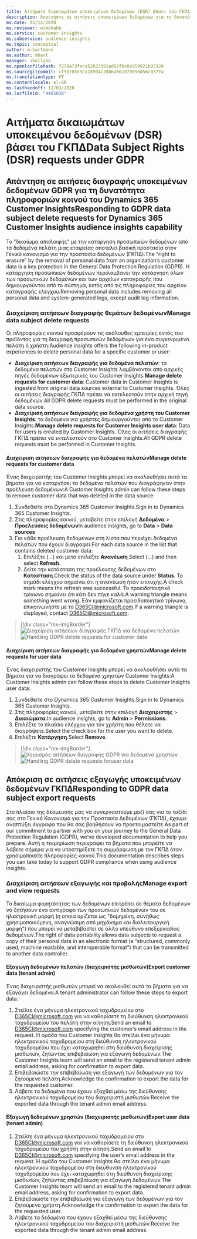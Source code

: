 ```yaml
---
title: Αιτήματα δικαιωμάτων υποκειμένου δεδομένων (DSR) βάσει του ΓΚΠΔ | Microsoft Docs
description: Απαντήστε σε αιτήσεις υποκειμένων δεδομένων για τη δυνατότητα πληροφοριών κοινού του Dynamics 365 Customer Insights.
ms.date: 05/14/2020
ms.reviewer: wimohabb
ms.service: customer-insights
ms.subservice: audience-insights
ms.topic: conceptual
author: m-hartmann
ms.author: mhart
manager: shellyha
ms.openlocfilehash: f276a73feca52023391ad92fbc84359921b85328
ms.sourcegitcommit: cf9b78559ca189d4c2086a66c879098d56c0377a
ms.translationtype: HT
ms.contentlocale: el-GR
ms.lasthandoff: 11/03/2020
ms.locfileid: "4405838"
---
```

# <a name="data-subject-rights-dsr-requests-under-gdpr"></a><span data-ttu-id="f1fdd-103">Αιτήματα δικαιωμάτων υποκειμένου δεδομένων (DSR) βάσει του ΓΚΠΔ</span><span class="sxs-lookup"><span data-stu-id="f1fdd-103">Data Subject Rights (DSR) requests under GDPR</span></span>

## <a name="responding-to-gdpr-data-subject-delete-requests-for-dynamics-365-customer-insights-audience-insights-capability"></a><span data-ttu-id="f1fdd-104">Απάντηση σε αιτήσεις διαγραφής υποκειμένων δεδομένων GDPR για τη δυνατότητα πληροφοριών κοινού του Dynamics 365 Customer Insights</span><span class="sxs-lookup"><span data-stu-id="f1fdd-104">Responding to GDPR data subject delete requests for Dynamics 365 Customer Insights audience insights capability</span></span>

<span data-ttu-id="f1fdd-105">Το "δικαίωμα απαλοιφής" με την κατάργηση προσωπικών δεδομένων από τα δεδομένα πελάτη μιας εταιρείας αποτελεί βασική προστασία στον Γενικό κανονισμό για την προστασία δεδομένων (ΓΚΠΔ).</span><span class="sxs-lookup"><span data-stu-id="f1fdd-105">The “right to erasure” by the removal of personal data from an organization’s customer data is a key protection in the General Data Protection Regulation (GDPR).</span></span> <span data-ttu-id="f1fdd-106">Η κατάργηση προσωπικών δεδομένων περιλαμβάνει την κατάργηση όλων των προσωπικών δεδομένων και των αρχείων καταγραφής που δημιουργούνται από το σύστημα, εκτός από τις πληροφορίες του αρχείου καταγραφής ελέγχου.</span><span class="sxs-lookup"><span data-stu-id="f1fdd-106">Removing personal data includes removing all personal data and system-generated logs, except audit log information.</span></span>

### <a name="manage-data-subject-delete-requests"></a><span data-ttu-id="f1fdd-107">Διαχείριση αιτήσεων διαγραφής θεμάτων δεδομένων</span><span class="sxs-lookup"><span data-stu-id="f1fdd-107">Manage data subject delete requests</span></span>

<span data-ttu-id="f1fdd-108">Οι πληροφορίες κοινού προσφέρουν τις ακόλουθες εμπειρίες εντός του προϊόντος για τη διαγραφή προσωπικών δεδομένων για ένα συγκεκριμένο πελάτη ή χρήστη:</span><span class="sxs-lookup"><span data-stu-id="f1fdd-108">Audience insights offers the following in-product experiences to delete personal data for a specific customer or user:</span></span>

- <span data-ttu-id="f1fdd-109">**Διαχείριση αιτήσεων διαγραφής για δεδομένα πελατών**: τα δεδομένα πελατών στο Customer Insights λαμβάνονται από αρχικές πηγές δεδομένων εξωτερικές του Customer Insights.</span><span class="sxs-lookup"><span data-stu-id="f1fdd-109">**Manage delete requests for customer data**: Customer data in Customer Insights is ingested from original data sources external to Customer Insights.</span></span> <span data-ttu-id="f1fdd-110">Όλες οι αιτήσεις διαγραφής ΓΚΠΔ πρέπει να εκτελεστούν στην αρχική πηγή δεδομένων.</span><span class="sxs-lookup"><span data-stu-id="f1fdd-110">All GDPR delete requests must be performed in the original data source.</span></span>
- <span data-ttu-id="f1fdd-111">**Διαχείριση αιτήσεων διαγραφής για δεδομένα χρήστη του Customer Insights**: τα δεδομένα για χρήστες δημιουργούνται από το Customer Insights.</span><span class="sxs-lookup"><span data-stu-id="f1fdd-111">**Manage delete requests for Customer Insights user data**: Data for users is created by Customer Insights.</span></span> <span data-ttu-id="f1fdd-112">Όλες οι αιτήσεις διαγραφής ΓΚΠΔ πρέπει να εκτελεστούν στο Customer Insights.</span><span class="sxs-lookup"><span data-stu-id="f1fdd-112">All GDPR delete requests must be performed in Customer Insights.</span></span>

#### <a name="manage-delete-requests-for-customer-data"></a><span data-ttu-id="f1fdd-113">Διαχείριση αιτήσεων διαγραφής για δεδομένα πελατών</span><span class="sxs-lookup"><span data-stu-id="f1fdd-113">Manage delete requests for customer data</span></span>

<span data-ttu-id="f1fdd-114">Ένας διαχειριστής του Customer Insights μπορεί να ακολουθήσει αυτά τα βήματα για να καταργήσει τα δεδομένα πελατών που διαγράφηκαν στην προέλευση δεδομένων:</span><span class="sxs-lookup"><span data-stu-id="f1fdd-114">A Customer Insights admin can follow these steps to remove customer data that was deleted in the data source:</span></span>

1. <span data-ttu-id="f1fdd-115">Συνδεθείτε στο Dynamics 365 Customer Insights.</span><span class="sxs-lookup"><span data-stu-id="f1fdd-115">Sign in to Dynamics 365 Customer Insights.</span></span>
2. <span data-ttu-id="f1fdd-116">Στις πληροφορίες κοινού, μεταβείτε στην επιλογή **Δεδομένα** > **Προελεύσεις δεδομένων**</span><span class="sxs-lookup"><span data-stu-id="f1fdd-116">In audience insights, go to **Data** > **Data sources**</span></span>
3. <span data-ttu-id="f1fdd-117">Για κάθε προέλευση δεδομένων στη λίστα που περιέχει δεδομένα πελατών που έχουν διαγραφεί:</span><span class="sxs-lookup"><span data-stu-id="f1fdd-117">For each data source in the list that contains deleted customer data:</span></span>
   1. <span data-ttu-id="f1fdd-118">Επιλέξτε (...) και μετά επιλέξτε **Ανανέωση**.</span><span class="sxs-lookup"><span data-stu-id="f1fdd-118">Select (...) and then select **Refresh**.</span></span>
   2. <span data-ttu-id="f1fdd-119">Δείτε την κατάσταση της προέλευσης δεδομένων στο **Κατάσταση**.</span><span class="sxs-lookup"><span data-stu-id="f1fdd-119">Check the status of the data source under **Status**.</span></span> <span data-ttu-id="f1fdd-120">Το σημάδι ελέγχου σημαίνει ότι η ανανέωση ήταν επιτυχής.</span><span class="sxs-lookup"><span data-stu-id="f1fdd-120">A check mark means the refresh was successful.</span></span> <span data-ttu-id="f1fdd-121">Το προειδοποιητικό τρίγωνο σημαίνει ότι κάτι δεν πήγε καλά.</span><span class="sxs-lookup"><span data-stu-id="f1fdd-121">A warning triangle means something went wrong.</span></span> <span data-ttu-id="f1fdd-122">Εάν εμφανίζεται προειδοποιητικό τρίγωνο, επικοινωνήστε με το D365CI@microsoft.com.</span><span class="sxs-lookup"><span data-stu-id="f1fdd-122">If a warning triangle is displayed, contact D365CI@microsoft.com.</span></span>

> [!div class="mx-imgBorder"]
> <span data-ttu-id="f1fdd-123">![Διαχείριση αιτήσεων διαγραφής ΓΚΠΔ για δεδομένα πελατών](media/gdpr-data-sources.png "Διαχείριση αιτήσεων διαγραφής ΓΚΠΔ για δεδομένα πελατών")</span><span class="sxs-lookup"><span data-stu-id="f1fdd-123">![Handling GDPR delete requests for customer data](media/gdpr-data-sources.png "Handling GDPR delete requests for customer data")</span></span>

#### <a name="manage-delete-requests-for-user-data"></a><span data-ttu-id="f1fdd-124">Διαχείριση αιτήσεων διαγραφής για δεδομένα χρηστών</span><span class="sxs-lookup"><span data-stu-id="f1fdd-124">Manage delete requests for user data</span></span>

<span data-ttu-id="f1fdd-125">Ένας διαχειριστής του Customer Insights μπορεί να ακολουθήσει αυτά τα βήματα για να διαγράψει τα δεδομένα χρηστών Customer Insights:</span><span class="sxs-lookup"><span data-stu-id="f1fdd-125">A Customer Insights admin can follow these steps to delete Customer Insights user data:</span></span>

1. <span data-ttu-id="f1fdd-126">Συνδεθείτε στο Dynamics 365 Customer Insights.</span><span class="sxs-lookup"><span data-stu-id="f1fdd-126">Sign in to Dynamics 365 Customer Insights.</span></span>
2. <span data-ttu-id="f1fdd-127">Στις πληροφορίες κοινού, μεταβείτε στην επιλογή **Διαχειριστής** > **Δικαιώματα**.</span><span class="sxs-lookup"><span data-stu-id="f1fdd-127">In audience insights, go to **Admin** > **Permissions**.</span></span>
3. <span data-ttu-id="f1fdd-128">Επιλέξτε το πλαίσιο ελέγχου για τον χρήστη που θέλετε να διαγράψετε.</span><span class="sxs-lookup"><span data-stu-id="f1fdd-128">Select the check box for the user you want to delete.</span></span>
4. <span data-ttu-id="f1fdd-129">Επιλέξτε **Κατάργηση**.</span><span class="sxs-lookup"><span data-stu-id="f1fdd-129">Select **Remove**.</span></span>

> [!div class="mx-imgBorder"]
> <span data-ttu-id="f1fdd-130">![Χειρισμός αιτήσεων διαγραφής GDPR για δεδομένα χρηστών](media/gdpr-permissions.png "Χειρισμός αιτήσεων διαγραφής GDPR για δεδομένα χρηστών")</span><span class="sxs-lookup"><span data-stu-id="f1fdd-130">![Handling GDPR delete requests foruser data](media/gdpr-permissions.png "Handling GDPR delete requests for user data")</span></span>

## <a name="responding-to-gdpr-data-subject-export-requests"></a><span data-ttu-id="f1fdd-131">Απόκριση σε αιτήσεις εξαγωγής υποκειμένων δεδομένων ΓΚΠΔ</span><span class="sxs-lookup"><span data-stu-id="f1fdd-131">Responding to GDPR data subject export requests</span></span>

<span data-ttu-id="f1fdd-132">Στο πλαίσιο της δέσμευσής μας να συνεργαστούμε μαζί σας για το ταξίδι σας στο Γενικό Κανονισμό για την Προστασία Δεδομένων (ΓΚΠΔ), έχουμε αναπτύξει έγγραφα που θα σας βοηθήσουν να προετοιμαστείτε.</span><span class="sxs-lookup"><span data-stu-id="f1fdd-132">As part of our commitment to partner with you on your journey to the General Data Protection Regulation (GDPR), we’ve developed documentation to help you prepare.</span></span> <span data-ttu-id="f1fdd-133">Αυτή η τεκμηρίωση περιγράφει τα βήματα που μπορείτε να λάβετε σήμερα για να υποστηρίξετε τη συμμόρφωση με τον ΓΚΠΔ όταν χρησιμοποιείτε πληροφορίες κοινού.</span><span class="sxs-lookup"><span data-stu-id="f1fdd-133">This documentation describes steps you can take today to support GDPR compliance when using audience insights.</span></span>

### <a name="manage-export-and-view-requests"></a><span data-ttu-id="f1fdd-134">Διαχείριση αιτήσεων εξαγωγής και προβολής</span><span class="sxs-lookup"><span data-stu-id="f1fdd-134">Manage export and view requests</span></span>

<span data-ttu-id="f1fdd-135">Το δικαίωμα φορητότητας των δεδομένων επιτρέπει σε θέματα δεδομένων να ζητήσουν ένα αντίγραφο των προσωπικών δεδομένων του σε ηλεκτρονική μορφή (η οποία ορίζεται ως "δομημένη, συνήθως χρησιμοποιούμενη, αναγνώσιμη από μηχάνημα και διαλειτουργική μορφή") που μπορεί να μεταβιβαστεί σε άλλο υπεύθυνο επεξεργασίας δεδομένων.</span><span class="sxs-lookup"><span data-stu-id="f1fdd-135">The right of data portability allows data subjects to request a copy of their personal data in an electronic format (a “structured, commonly used, machine readable, and interoperable format”) that can be transmitted to another data controller.</span></span>

#### <a name="export-customer-data-tenant-admin"></a><span data-ttu-id="f1fdd-136">Εξαγωγή δεδομένων πελατών (διαχειριστής μισθωτών)</span><span class="sxs-lookup"><span data-stu-id="f1fdd-136">Export customer data (tenant admin)</span></span>

<span data-ttu-id="f1fdd-137">Ένας διαχειριστής μισθωτών μπορεί να ακολουθεί αυτά τα βήματα για να εξαγάγει δεδομένα:</span><span class="sxs-lookup"><span data-stu-id="f1fdd-137">A tenant administrator can follow these steps to export data:</span></span>

1. <span data-ttu-id="f1fdd-138">Στείλτε ένα μήνυμα ηλεκτρονικού ταχυδρομείου στο D365CI@microsoft.com για να καθορίσετε τη διεύθυνση ηλεκτρονικού ταχυδρομείου του πελάτη στην αίτηση.</span><span class="sxs-lookup"><span data-stu-id="f1fdd-138">Send an email to D365CI@microsoft.com specifying the customer’s email address in the request.</span></span> <span data-ttu-id="f1fdd-139">Η ομάδα του Customer Insights θα στείλει ένα μήνυμα ηλεκτρονικού ταχυδρομείου στη διεύθυνση ηλεκτρονικού ταχυδρομείου που έχει καταχωρηθεί στη διεύθυνση διαχείρισης μισθωτών, ζητώντας επιβεβαίωση για εξαγωγή δεδομένων.</span><span class="sxs-lookup"><span data-stu-id="f1fdd-139">The Customer Insights team will send an email to the registered tenant admin email address, asking for confirmation to export data.</span></span>
2. <span data-ttu-id="f1fdd-140">Επιβεβαιώστε την επιβεβαίωση για εξαγωγή των δεδομένων για τον ζητούμενο πελάτη.</span><span class="sxs-lookup"><span data-stu-id="f1fdd-140">Acknowledge the confirmation to export the data for the requested customer.</span></span>
3. <span data-ttu-id="f1fdd-141">Λάβετε τα δεδομένα που έχουν εξαχθεί μέσω της διεύθυνσης ηλεκτρονικού ταχυδρομείου του διαχειριστή μισθωτών.</span><span class="sxs-lookup"><span data-stu-id="f1fdd-141">Receive the exported data through the tenant admin email address.</span></span>

#### <a name="export-user-data-tenant-admin"></a><span data-ttu-id="f1fdd-142">Εξαγωγή δεδομένων χρηστών (διαχειριστής μισθωτών)</span><span class="sxs-lookup"><span data-stu-id="f1fdd-142">Export user data (tenant admin)</span></span>

1. <span data-ttu-id="f1fdd-143">Στείλτε ένα μήνυμα ηλεκτρονικού ταχυδρομείου στο D365CI@microsoft.com για να καθορίσετε τη διεύθυνση ηλεκτρονικού ταχυδρομείου του χρήστη στην αίτηση.</span><span class="sxs-lookup"><span data-stu-id="f1fdd-143">Send an email to D365CI@microsoft.com specifying the user’s email address in the request.</span></span> <span data-ttu-id="f1fdd-144">Η ομάδα του Customer Insights θα στείλει ένα μήνυμα ηλεκτρονικού ταχυδρομείου στη διεύθυνση ηλεκτρονικού ταχυδρομείου που έχει καταχωρηθεί στη διεύθυνση διαχείρισης μισθωτών, ζητώντας επιβεβαίωση για εξαγωγή δεδομένων.</span><span class="sxs-lookup"><span data-stu-id="f1fdd-144">The Customer Insights team will send an email to the registered tenant admin email address, asking for confirmation to export data.</span></span>
2. <span data-ttu-id="f1fdd-145">Επιβεβαιώστε την επιβεβαίωση για εξαγωγή των δεδομένων για τον ζητούμενο χρήστη.</span><span class="sxs-lookup"><span data-stu-id="f1fdd-145">Acknowledge the confirmation to export the data for the requested user.</span></span>
3. <span data-ttu-id="f1fdd-146">Λάβετε τα δεδομένα που έχουν εξαχθεί μέσω της διεύθυνσης ηλεκτρονικού ταχυδρομείου του διαχειριστή μισθωτών.</span><span class="sxs-lookup"><span data-stu-id="f1fdd-146">Receive the exported data through the tenant admin email address.</span></span>
